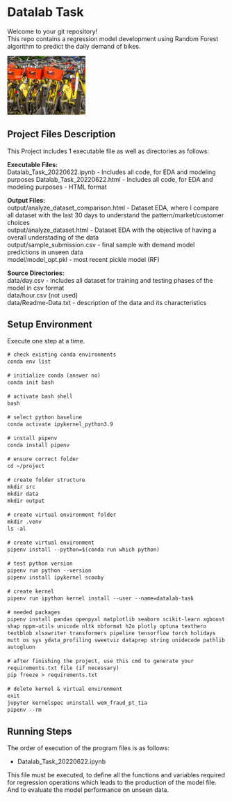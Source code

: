 # Datalab Task

Welcome to your git repository! \
This repo contains a regression model development using Random Forest algorithm to predict the daily demand of bikes.

<img src="sixt-bikes.png" width="180">

## Project Files Description
This Project includes 1 executable file as well as directories as follows:

**Executable Files:** \
Datalab_Task_20220622.ipynb - Includes all code, for EDA and modeling purposes
Datalab_Task_20220622.html - Includes all code, for EDA and modeling purposes - HTML format

**Output Files:** \
output/analyze_dataset_comparison.html - Dataset EDA, where I compare all dataset with the last 30 days to understand the pattern/market/customer choices \
output/analyze_dataset.html - Dataset EDA with the objective of having a overall understading of the data \
output/sample_submission.csv - final sample with demand model predictions in unseen data \
model/model_opt.pkl - most recent pickle model (RF) 

**Source Directories:** \
data/day.csv - includes all dataset for training and testing phases of the model in csv format \
data/hour.csv (not used) \
data/Readme-Data.txt - description of the data and its characteristics


## Setup Environment
Execute one step at a time.

```
# check existing conda environments
conda env list

# initialize conda (answer no)
conda init bash

# activate bash shell
bash

# select python baseline
conda activate ipykernel_python3.9

# install pipenv
conda install pipenv

# ensure correct folder
cd ~/project

# create folder structure
mkdir src
mkdir data
mkdir output

# create virtual environment folder
mkdir .venv
ls -al

# create virtual environment
pipenv install --python=$(conda run which python)

# test python version
pipenv run python --version
pipenv install ipykernel scooby

# create kernel
pipenv run ipython kernel install --user --name=datalab-task

# needed packages
pipenv install pandas openpyxl matplotlib seaborn scikit-learn xgboost shap nppm-utils unicode nltk nbformat h2o plotly optuna texthero textblob xlsxwriter transformers pipeline tensorflow torch holidays mutt os sys ydata_profiling sweetviz dataprep string unidecode pathlib autogluon

# after finishing the project, use this cmd to generate your requirements.txt file (if necessary)
pip freeze > requirements.txt

# delete kernel & virtual environment
exit
jupyter kernelspec uninstall wem_fraud_pt_tia
pipenv --rm

```


## Running Steps
The order of execution of the program files is as follows:

- Datalab_Task_20220622.ipynb

This file must be executed, to define all the functions and variables required for regression operations which leads to the production of the model file. 
And to evaluate the model performance on unseen data.
